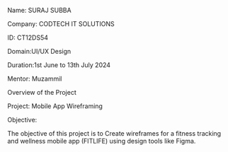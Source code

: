 Name: SURAJ SUBBA

Company: CODTECH IT SOLUTIONS

ID: CT12DS54

Domain:UI/UX Design

Duration:1st June to 13th July 2024

Mentor: Muzammil

Overview of the Project

Project: Mobile App Wireframing

Objective:

The objective of this project is to Create wireframes for a fitness tracking and wellness mobile app (FITLIFE) using design tools like Figma.


